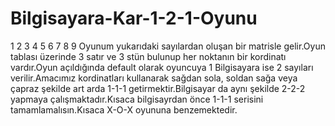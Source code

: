 # Bilgisayara-Kar-1-2-1-Oyunu

1 2 3 4 5 6 7 8 9 
Oyunum yukarıdaki sayılardan oluşan bir matrisle gelir.Oyun tablası üzerinde 3 satır ve 3 stün bulunup her noktanın bir kordinatı vardır.Oyun açıldığında default olarak oyuncuya 1 Bilgisayara ise 2 sayıları verilir.Amacımız kordinatları kullanarak sağdan sola, soldan sağa veya çapraz şekilde art arda 1-1-1 getirmektir.Bilgisayar da aynı şekilde 2-2-2 yapmaya çalışmaktadır.Kısaca bilgisayrdan önce 1-1-1 serisini tamamlamalısın.Kısaca X-O-X oyununa benzemektedir.

